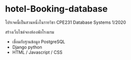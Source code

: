# hotel-Booking-database

โปรเจคนี้เป็นสวนหนึ่งในรายวิชา CPE231 Database Systems 1/2020 

สร้างเว็บไซต์จองห้องพักโรงแรม 
- เชื่อมกับฐานข้อมูล PostgreSQL
- Django python
- HTML / Javascript / CSS
